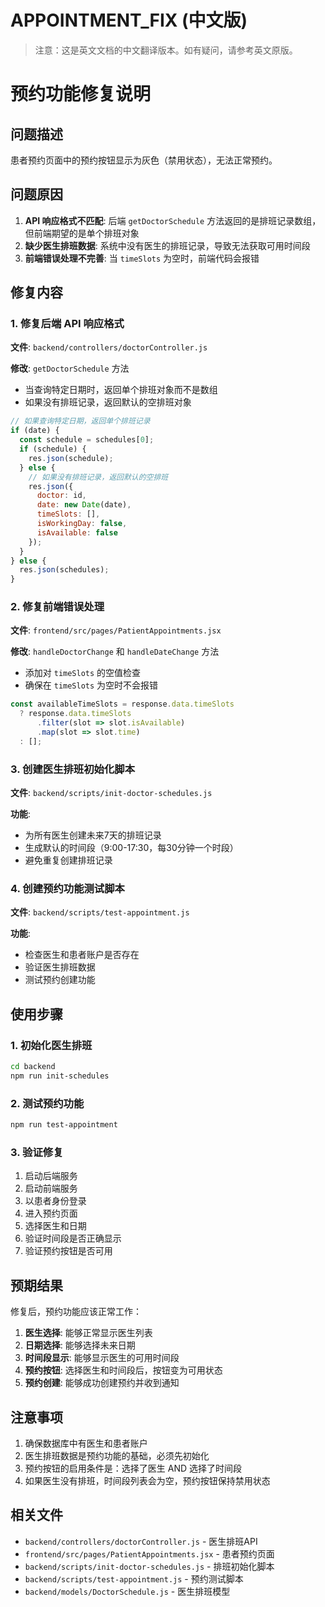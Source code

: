 # APPOINTMENT_FIX (中文版)

> 注意：这是英文文档的中文翻译版本。如有疑问，请参考英文原版。

# 预约功能修复说明

## 问题描述

患者预约页面中的预约按钮显示为灰色（禁用状态），无法正常预约。

## 问题原因

1. **API 响应格式不匹配**: 后端 `getDoctorSchedule` 方法返回的是排班记录数组，但前端期望的是单个排班对象
2. **缺少医生排班数据**: 系统中没有医生的排班记录，导致无法获取可用时间段
3. **前端错误处理不完善**: 当 `timeSlots` 为空时，前端代码会报错

## 修复内容

### 1. 修复后端 API 响应格式

**文件**: `backend/controllers/doctorController.js`

**修改**: `getDoctorSchedule` 方法
- 当查询特定日期时，返回单个排班对象而不是数组
- 如果没有排班记录，返回默认的空排班对象

```javascript
// 如果查询特定日期，返回单个排班记录
if (date) {
  const schedule = schedules[0];
  if (schedule) {
    res.json(schedule);
  } else {
    // 如果没有排班记录，返回默认的空排班
    res.json({
      doctor: id,
      date: new Date(date),
      timeSlots: [],
      isWorkingDay: false,
      isAvailable: false
    });
  }
} else {
  res.json(schedules);
}
```

### 2. 修复前端错误处理

**文件**: `frontend/src/pages/PatientAppointments.jsx`

**修改**: `handleDoctorChange` 和 `handleDateChange` 方法
- 添加对 `timeSlots` 的空值检查
- 确保在 `timeSlots` 为空时不会报错

```javascript
const availableTimeSlots = response.data.timeSlots
  ? response.data.timeSlots
      .filter(slot => slot.isAvailable)
      .map(slot => slot.time)
  : [];
```

### 3. 创建医生排班初始化脚本

**文件**: `backend/scripts/init-doctor-schedules.js`

**功能**:
- 为所有医生创建未来7天的排班记录
- 生成默认的时间段（9:00-17:30，每30分钟一个时段）
- 避免重复创建排班记录

### 4. 创建预约功能测试脚本

**文件**: `backend/scripts/test-appointment.js`

**功能**:
- 检查医生和患者账户是否存在
- 验证医生排班数据
- 测试预约创建功能

## 使用步骤

### 1. 初始化医生排班

```bash
cd backend
npm run init-schedules
```

### 2. 测试预约功能

```bash
npm run test-appointment
```

### 3. 验证修复

1. 启动后端服务
2. 启动前端服务
3. 以患者身份登录
4. 进入预约页面
5. 选择医生和日期
6. 验证时间段是否正确显示
7. 验证预约按钮是否可用

## 预期结果

修复后，预约功能应该正常工作：

1. **医生选择**: 能够正常显示医生列表
2. **日期选择**: 能够选择未来日期
3. **时间段显示**: 能够显示医生的可用时间段
4. **预约按钮**: 选择医生和时间段后，按钮变为可用状态
5. **预约创建**: 能够成功创建预约并收到通知

## 注意事项

1. 确保数据库中有医生和患者账户
2. 医生排班数据是预约功能的基础，必须先初始化
3. 预约按钮的启用条件是：选择了医生 AND 选择了时间段
4. 如果医生没有排班，时间段列表会为空，预约按钮保持禁用状态

## 相关文件

- `backend/controllers/doctorController.js` - 医生排班API
- `frontend/src/pages/PatientAppointments.jsx` - 患者预约页面
- `backend/scripts/init-doctor-schedules.js` - 排班初始化脚本
- `backend/scripts/test-appointment.js` - 预约测试脚本
- `backend/models/DoctorSchedule.js` - 医生排班模型
